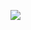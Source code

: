 ![ ](https://057ba86710e842d79529dca57ac0ffbc.app.posit.cloud/file_show?path=%2Fcloud%2Fproject%2FRplot15.png)
